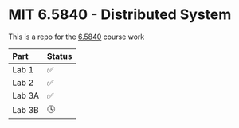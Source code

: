 # MIT 6.5840 - Distributed System

This is a repo for the [6.5840](https://pdos.csail.mit.edu/6.824/index.html) course work

| Part |Status|
|:-----|:-----|
|Lab 1 |  ✅  |
|Lab 2 |  ✅  |
|Lab 3A|  ✅  |
|Lab 3B|  🕓  |